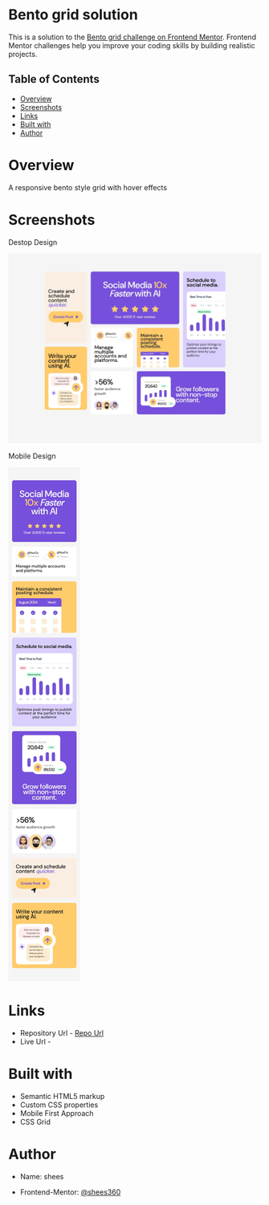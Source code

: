 # Bento grid solution

This is a solution to the [Bento grid challenge on Frontend Mentor](https://www.frontendmentor.io/challenges/bento-grid-RMydElrlOj). Frontend Mentor challenges help you improve your coding skills by building realistic projects.    


## Table of Contents
- [Overview](#overview)
- [Screenshots](#screenshots)
- [Links](#links)
- [Built with](#built-with)
- [Author](#author)

# Overview
A responsive bento style grid with hover effects

# Screenshots

Destop Design

![](./desktop-design.jpeg) 

Mobile Design

![](./mobile-design.jpeg)

# Links

- Repository Url - [Repo Url](https://github.com/shees360/bento-grid.git)
- Live Url - 

# Built with

- Semantic HTML5 markup
- Custom CSS properties
- Mobile First Approach
- CSS Grid

# Author

- Name: shees

- Frontend-Mentor: [@shees360](https://www.frontendmentor.io/profile/shees360)
